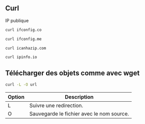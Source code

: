 ## Curl

IP publique
```Bash
curl ifconfig.co
```

```Bash
curl ifconfig.me
```

```Bash
curl icanhazip.com
```

```Bash
curl ipinfo.io
```

## Télécharger des objets comme avec wget
```bash
curl -L -O url
```
|Option|Description|
|---|---|
|L|Suivre une redirection.|
|O|Sauvegarde le fichier avec le nom source.|
